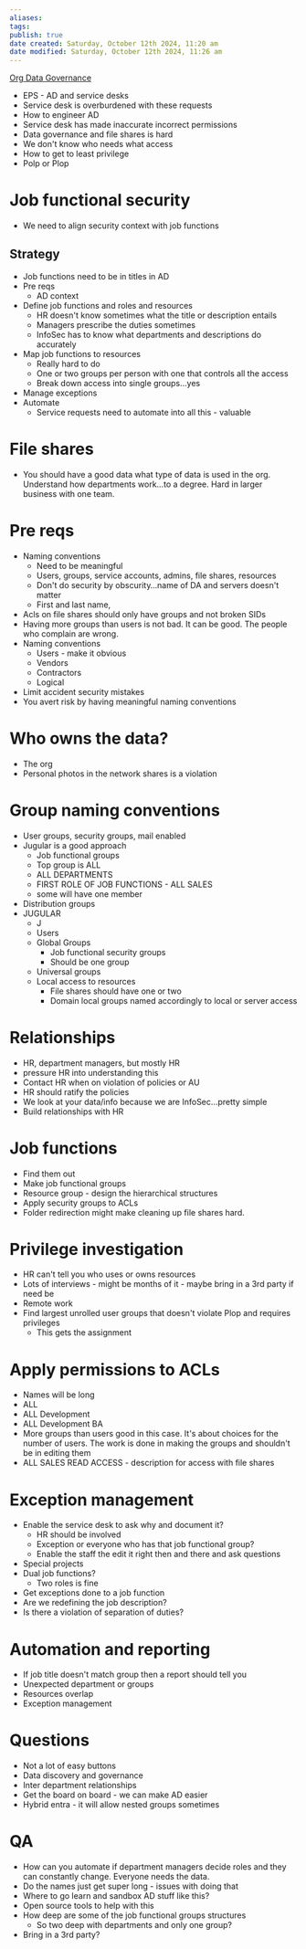 ```yaml
---
aliases: 
tags: 
publish: true
date created: Saturday, October 12th 2024, 11:20 am
date modified: Saturday, October 12th 2024, 11:26 am
---
```


[Org Data Governance](../../../../📁%2004%20-%20Organizational%20Cyber/Org%20Data%20Governance/Org%20Data%20Governance.md)

- EPS - AD and service desks
- Service desk is overburdened with these requests
- How to engineer AD
- Service desk has made inaccurate incorrect permissions
- Data governance and file shares is hard
- We don't know who needs what access
- How to get to least privilege
- Polp or Plop

# Job functional security

- We need to align security context with job functions

## Strategy

- Job functions need to be in titles in AD
- Pre reqs
    - AD context
- Define job functions and roles and resources
    - HR doesn't know sometimes what the title or description entails
    - Managers prescribe the duties sometimes
    - InfoSec has to know what departments and descriptions do accurately
- Map job functions to resources
    - Really hard to do
    - One or two groups per person with one that controls all the access
    - Break down access into single groups…yes
- Manage exceptions
- Automate
    - Service requests need to automate into all this - valuable

# File shares

- You should have a good data what type of data is used in the org. Understand how departments work…to a degree. Hard in larger business with one team.

# Pre reqs

- Naming conventions
    - Need to be meaningful
    - Users, groups, service accounts, admins, file shares, resources
    - Don't do security by obscurity…name of DA and servers doesn't matter
    - First and last name,
- Acls on file shares should only have groups and not broken SIDs
- Having more groups than users is not bad. It can be good. The people who complain are wrong.
- Naming conventions
    - Users - make it obvious
    - Vendors
    - Contractors
    - Logical
- Limit accident security mistakes
- You avert risk by having meaningful naming conventions

# Who owns the data?

- The org
- Personal photos in the network shares is a violation

# Group naming conventions

- User groups, security groups, mail enabled
- Jugular is a good approach
    - Job functional groups
    - Top group is ALL
    - ALL DEPARTMENTS
    - FIRST ROLE OF JOB FUNCTIONS - ALL SALES
    - some will have one member
- Distribution groups
- JUGULAR
    - J
    - Users
    - Global Groups
        - Job functional security groups
        - Should be one group
    - Universal groups
    - Local access to resources
        - File shares should have one or two
        - Domain local groups named accordingly to local or server access

# Relationships

- HR, department managers, but mostly HR
- pressure HR into understanding this
- Contact HR when on violation of policies or AU
- HR should ratify the policies
- We look at your data/info because we are InfoSec…pretty simple
- Build relationships with HR

# Job functions

- Find them out
- Make job functional groups
- Resource group - design the hierarchical structures
- Apply security groups to ACLs
- Folder redirection might make cleaning up file shares hard.

# Privilege investigation

- HR can't tell you who uses or owns resources
- Lots of interviews - might be months of it - maybe bring in a 3rd party if need be
- Remote work
- Find largest unrolled user groups that doesn't violate Plop and requires privileges
    - This gets the assignment

# Apply permissions to ACLs

- Names will be long
- ALL
- ALL Development
- ALL Development BA
- More groups than users good in this case. It's about choices for the number of users. The work is done in making the groups and shouldn't be in editing them
- ALL SALES READ ACCESS - description for access with file shares

# Exception management

- Enable the service desk to ask why and document it?
    - HR should be involved
    - Exception or everyone who has that job functional group?
    - Enable the staff the edit it right then and there and ask questions
- Special projects
- Dual job functions?
    - Two roles is fine
- Get exceptions done to a job function
- Are we redefining the job description?
- Is there a violation of separation of duties?

# Automation and reporting

- If job title doesn't match group then a report should tell you
- Unexpected department or groups
- Resources overlap
- Exception management

# Questions

- Not a lot of easy buttons
- Data discovery and governance
- Inter department relationships
- Get the board on board - we can make AD easier
- Hybrid entra - it will allow nested groups sometimes

# QA

- How can you automate if department managers decide roles and they can constantly change. Everyone needs the data.
- Do the names just get super long - issues with doing that
- Where to go learn and sandbox AD stuff like this?
- Open source tools to help with this
- How deep are some of the job functional groups structures
    - So two deep with departments and only one group?
- Bring in a 3rd party?
